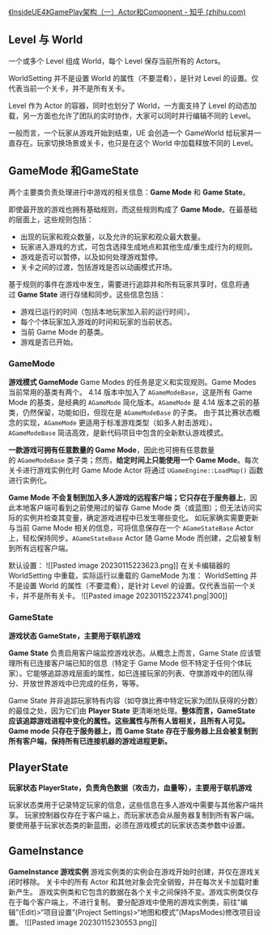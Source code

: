 [《InsideUE4》GamePlay架构（一）Actor和Component - 知乎 (zhihu.com)](https://zhuanlan.zhihu.com/p/22833151)



## Level 与 World
一个或多个 Level 组成 World，每个 Level 保存当前所有的 Actors。

WorldSetting 并不是设置 World 的属性（不要混肴），是针对 Level 的设置。仅代表当前一个关卡，并不是所有关卡。

Level 作为 Actor 的容器，同时也划分了 World，一方面支持了 Level 的动态加载，另一方面也允许了团队的实时协作，大家可以同时并行编辑不同的 Level。

一般而言，一个玩家从游戏开始到结束，UE 会创造一个 GameWorld 给玩家并一直存在。玩家切换场景或关卡，也只是在这个 World 中加载释放不同的 Level。

## GameMode 和GameState
两个主要类负责处理进行中游戏的相关信息：**Game Mode** 和 **Game State**。

即使最开放的游戏也拥有基础规则，而这些规则构成了 **Game Mode**。在最基础的层面上，这些规则包括：
- 出现的玩家和观众数量，以及允许的玩家和观众最大数量。
- 玩家进入游戏的方式，可包含选择生成地点和其他生成/重生成行为的规则。
- 游戏是否可以暂停，以及如何处理游戏暂停。
- 关卡之间的过渡，包括游戏是否以动画模式开场。
    

基于规则的事件在游戏中发生，需要进行追踪并和所有玩家共享时，信息将通过 **Game State** 进行存储和同步。这些信息包括：
- 游戏已运行的时间（包括本地玩家加入前的运行时间）。
- 每个个体玩家加入游戏的时间和玩家的当前状态。
- 当前 Game Mode 的基类。
- 游戏是否已开始。

### GameMode
**游戏模式 GameMode**
Game Modes 的任务是定义和实现规则。Game Modes 当前常用的基类有两个。
4.14 版本中加入了 `AGameModeBase`，这是所有 Game Mode 的基类，是经典的 `AGameMode` 简化版本。`AGameMode` 是 4.14 版本之前的基类，仍然保留，功能如旧，但现在是 `AGameModeBase` 的子类。
由于其比赛状态概念的实现，`AGameMode` 更适用于标准游戏类型（如多人射击游戏）。
`AGameModeBase` 简洁高效，是新代码项目中包含的全新默认游戏模式。

**一款游戏可拥有任意数量的 Game Mode**，因此也可拥有任意数量的 `AGameModeBase` 类子类；然而，**给定时间上只能使用一个 Game Mode**。每次关卡进行游戏实例化时 Game Mode Actor 将通过 `UGameEngine::LoadMap()` 函数进行实例化。

**Game Mode 不会复制到加入多人游戏的远程客户端；它只存在于服务器上**，因此本地客户端可看到之前使用过的留存 Game Mode 类（或蓝图）；但无法访问实际的实例并检查其变量，确定游戏进程中已发生哪些变化。
如玩家确实需要更新与当前 Game Mode 相关的信息，可将信息保存在一个 `AGameStateBase` Actor 上，轻松保持同步。`AGameStateBase` Actor 随 Game Mode 而创建，之后被复制到所有远程客户端。

默认设置：
![[Pasted image 20230115223623.png]]
在关卡编辑器的 WorldSetting 中重载，实际运行以重载的 GameMode 为准：
WorldSetting 并不是设置 World 的属性（不要混肴），是针对 Level 的设置。仅代表当前一个关卡，并不是所有关卡。
![[Pasted image 20230115223741.png|300]]

### GameState
**游戏状态 GameState，主要用于联机游戏**

**Game State** 负责启用客户端监控游戏状态。从概念上而言，Game State 应该管理所有已连接客户端已知的信息（特定于 Game Mode 但不特定于任何个体玩家）。它能够追踪游戏层面的属性，如已连接玩家的列表、夺旗游戏中的团队得分、开放世界游戏中已完成的任务，等等。

Game State 并非追踪玩家特有内容（如夺旗比赛中特定玩家为团队获得的分数）的最佳之处，因为它们由 **Player State** 更清晰地处理。**整体而言，GameState 应该追踪游戏进程中变化的属性。这些属性与所有人皆相关，且所有人可见。** 
**Game mode 只存在于服务器上，而 Game State 存在于服务器上且会被复制到所有客户端，保持所有已连接机器的游戏进程更新。**

## PlayerState
**玩家状态 PlayerState，负责角色数据（攻击力，血量等），主要用于联机游戏**

玩家状态类用于记录特定玩家的信息，这些信息在多人游戏中需要与其他客户端共享。
玩家控制器仅存在于客户端上，而玩家状态会从服务器复制到所有客户端。
要使用基于玩家状态类的新蓝图，必须在游戏模式的玩家状态类参数中设置。

## GameInstance
**GameInstance 游戏实例**
游戏实例类的实例会在游戏开始时创建，并仅在游戏关闭时移除。
关卡中的所有 Actor 和其他对象会完全销毁，并在每次关卡加载时重新产生。
游戏实例类和它包含的数据在各个关卡之间保持不变。游戏实例类仅存在于每个客户端上，不进行复制。
要分配游戏中使用的游戏实例类，前往"编辑”(Edit)>“项目设置”(Project Settings)>“地图和模式”(MapsModes)修改项目设置。
![[Pasted image 20230115230553.png]]
